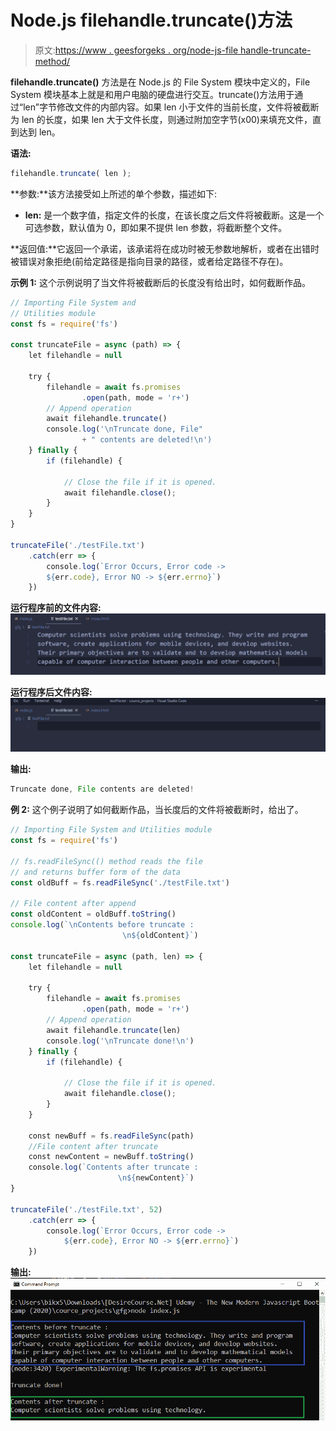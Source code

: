 # Node.js filehandle.truncate()方法

> 原文:[https://www . geesforgeks . org/node-js-file handle-truncate-method/](https://www.geeksforgeeks.org/node-js-filehandle-truncate-method/)

**filehandle.truncate()** 方法是在 Node.js 的 File System 模块中定义的，File System 模块基本上就是和用户电脑的硬盘进行交互。truncate()方法用于通过“len”字节修改文件的内部内容。如果 len 小于文件的当前长度，文件将被截断为 len 的长度，如果 len 大于文件长度，则通过附加空字节(x00)来填充文件，直到达到 len。

**语法:**

```js
filehandle.truncate( len );
```

**参数:**该方法接受如上所述的单个参数，描述如下:

*   **len:** 是一个数字值，指定文件的长度，在该长度之后文件将被截断。这是一个可选参数，默认值为 0，即如果不提供 len 参数，将截断整个文件。

**返回值:**它返回一个承诺，该承诺将在成功时被无参数地解析，或者在出错时被错误对象拒绝(前给定路径是指向目录的路径，或者给定路径不存在)。

**示例 1:** 这个示例说明了当文件将被截断后的长度没有给出时，如何截断作品。

```js
// Importing File System and 
// Utilities module
const fs = require('fs')

const truncateFile = async (path) => {
    let filehandle = null

    try {
        filehandle = await fs.promises
                .open(path, mode = 'r+')
        // Append operation
        await filehandle.truncate()
        console.log('\nTruncate done, File"
                + " contents are deleted!\n')
    } finally {
        if (filehandle) {

            // Close the file if it is opened.
            await filehandle.close();
        }
    }
}

truncateFile('./testFile.txt')
    .catch(err => {
        console.log(`Error Occurs, Error code -> 
        ${err.code}, Error NO -> ${err.errno}`)
    })
```

**运行程序前的文件内容:**
![](img/6e6ea3624d7ff3dfad3a44894eb6dd23.png)

**运行程序后文件内容:**
![](img/a1f79cb777de7c22037e8738a2286bcf.png)

**输出:**

```js
Truncate done, File contents are deleted!
```

**例 2:** 这个例子说明了如何截断作品，当长度后的文件将被截断时，给出了。

```js
// Importing File System and Utilities module
const fs = require('fs')

// fs.readFileSync(() method reads the file
// and returns buffer form of the data 
const oldBuff = fs.readFileSync('./testFile.txt')

// File content after append 
const oldContent = oldBuff.toString()
console.log(`\nContents before truncate :
                         \n${oldContent}`)

const truncateFile = async (path, len) => {
    let filehandle = null

    try {
        filehandle = await fs.promises
                .open(path, mode = 'r+')
        // Append operation
        await filehandle.truncate(len)
        console.log('\nTruncate done!\n')
    } finally {
        if (filehandle) {

            // Close the file if it is opened.
            await filehandle.close();
        }
    }

    const newBuff = fs.readFileSync(path)
    //File content after truncate
    const newContent = newBuff.toString()
    console.log(`Contents after truncate :
                        \n${newContent}`)
}

truncateFile('./testFile.txt', 52)
    .catch(err => {
        console.log(`Error Occurs, Error code -> 
            ${err.code}, Error NO -> ${err.errno}`)
    })
```

**输出:**
![](img/af968539e13b22fc17c88dfd65cb2726.png)
